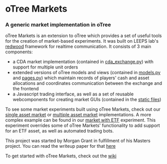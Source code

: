 # oTree Markets
### A generic market implementation in oTree

oTree Markets is an extension to oTree which provides a set of useful tools for the creation of market-based experiments. It was built on LEEPS lab's [redwood](https://github.com/Leeps-Lab/otree-redwood) framework for realtime communication. It consists of 3 main components:
  - a CDA market implementation (contained in [cda_exchange.py](./exchange/cda_exchange.py)) with support for multiple unit orders
  - extended versions of oTree models and views (contained in [models.py](./models.py) and [pages.py](./pages.py)) which maintain records of players' cash and asset allocations and coordinates communication between the exchange and the frontend 
  - a Javascript trading interface, as well as a set of reusable webcomponents for creating market GUIs (contained in the [static files](./static/otree_markets/))

To see some market experiments built using oTree Markets, check out our [single asset market](https://github.com/Leeps-Lab/otree_single_asset_market) or [multiple asset market](https://github.com/Leeps-Lab/otree_multiple_asset_market) implementations. A more complex example can be found in our [market with ETF](https://github.com/Leeps-Lab/otree_etf_cda) experiment. This experiment overrides some of oTree Markets' functionality to add support for an ETF asset, as well as automated trading bots.

This project was started by Morgan Grant in fulfillment of his Masters project. You can read the writeup paper for that [here](https://leeps.ucsc.edu/media/papers/project_writeup.pdf)

To get started with oTree Markets, check out the [wiki](https://github.com/Leeps-Lab/otree_markets/wiki)
